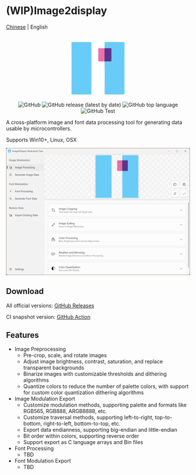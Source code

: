 # (WIP)Image2display

[Chinese](./README.md) | English

<p align="center">
    <br>
    <img src="./Image2Display/Image2Display/Assets/logo.svg" width="150"/>
    <br>
</p>
<p align="center">
    <img alt="GitHub" src="https://img.shields.io/github/license/chenxuuu/image2display">
    <img alt="GitHub release (latest by date)" src="https://img.shields.io/github/v/release/chenxuuu/image2display">
    <img alt="GitHub top language" src="https://img.shields.io/github/languages/top/chenxuuu/image2display">
    <img alt="GitHub Test" src="https://github.com/chenxuuu/image2display/actions/workflows/test.yml/badge.svg">
</p>

A cross-platform image and font data processing tool for generating data usable by microcontrollers.

Supports Win10+, Linux, OSX

![image2display](Assets/en.gif)

## Download

All official versions: [GitHub Releases](https://github.com/chenxuuu/image2display/releases/latest)

CI snapshot version: [GitHub Action](https://nightly.link/chenxuuu/image2display/workflows/build/master)

## Features

- Image Preprocessing
  - Pre-crop, scale, and rotate images
  - Adjust image brightness, contrast, saturation, and replace transparent backgrounds
  - Binarize images with customizable thresholds and dithering algorithms
  - Quantize colors to reduce the number of palette colors, with support for custom color quantization dithering algorithms
- Image Modulation Export
  - Customize modulation methods, supporting palette and formats like RGB565, RGB888, ARGB8888, etc.
  - Customize traversal methods, supporting left-to-right, top-to-bottom, right-to-left, bottom-to-top, etc.
  - Export data endianness, supporting big-endian and little-endian
  - Bit order within colors, supporting reverse order
  - Support export as C language arrays and Bin files
- Font Processing
  - TBD
- Font Modulation Export
  - TBD
